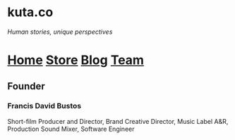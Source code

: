 # kuta.&#8203;co
_Human stories, unique perspectives_

# [Home](https://kuta.co/) [Store](https://store.kuta.co/) [Blog](https://blog.kuta.co/) [Team](https://kuta.co/team)

## Founder
### Francis David Bustos
Short-film Producer and Director, Brand Creative Director, Music Label A&R, Production Sound Mixer, Software Engineer